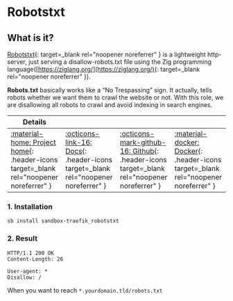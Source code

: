 # Robotstxt

## What is it?

[Robotstxt](https://github.com/mstroecker/zig-robotstxt){: target=_blank rel="noopener noreferrer" } is a lightweight http-server, just serving a disallow-robots.txt file using the Zig programming language([https://ziglang.org/](https://ziglang.org/){: target=_blank rel="noopener noreferrer" }).

__Robots.txt__ basically works like a “No Trespassing” sign. It actually, tells robots whether we want them to crawl the website or not. With this role, we are disallowing all robots to crawl and avoid indexing in search engines.

| Details     |             |             |             |
|-------------|-------------|-------------|-------------|
| [:material-home: Project home](https://github.com/mstroecker/zig-robotstxt){: .header-icons target=_blank rel="noopener noreferrer" } | [:octicons-link-16: Docs](https://github.com/mstroecker/zig-robotstxt){: .header-icons target=_blank rel="noopener noreferrer" } | [:octicons-mark-github-16: Github](https://github.com/mstroecker/zig-robotstxt){: .header-icons target=_blank rel="noopener noreferrer" } | [:material-docker: Docker](https://hub.docker.com/r/mstroecker/zig-robotstxt){: .header-icons target=_blank rel="noopener noreferrer" }|

### 1. Installation

``` shell
sb install sandbox-traefik_robotstxt
```

### 2. Result

```text
HTTP/1.1 200 OK
Content-Length: 26

User-agent: *
Disallow: /
```

When you want to reach `*.yourdomain.tld/robots.txt`
